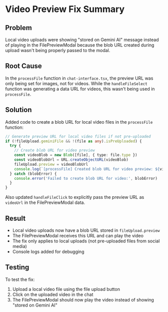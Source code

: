 # Video Preview Fix Summary

## Problem
Local video uploads were showing "stored on Gemini AI" message instead of playing in the FilePreviewModal because the blob URL created during upload wasn't being properly passed to the modal.

## Root Cause
In the `processFile` function in `chat-interface.tsx`, the preview URL was only being set for images, not for videos. While the `handleFileSelect` function was generating a data URL for videos, this wasn't being used in `processFile`.

## Solution
Added code to create a blob URL for local video files in the `processFile` function:

```typescript
// Generate preview URL for local video files if not pre-uploaded
if (!fileUpload.geminiFile && !(file as any).isPreUploaded) {
  try {
    // Create blob URL for video preview
    const videoBlob = new Blob([file], { type: file.type })
    const videoBlobUrl = URL.createObjectURL(videoBlob)
    fileUpload.preview = videoBlobUrl
    console.log(`[processFile] Created blob URL for video preview: ${videoBlobUrl}`)
  } catch (blobError) {
    console.error('Failed to create blob URL for video:', blobError)
  }
}
```

Also updated `handleFileClick` to explicitly pass the preview URL as `videoUrl` in the FilePreviewModal data.

## Result
- Local video uploads now have a blob URL stored in `fileUpload.preview`
- The FilePreviewModal receives this URL and can play the video
- The fix only applies to local uploads (not pre-uploaded files from social media)
- Console logs added for debugging

## Testing
To test the fix:
1. Upload a local video file using the file upload button
2. Click on the uploaded video in the chat
3. The FilePreviewModal should now play the video instead of showing "stored on Gemini AI"